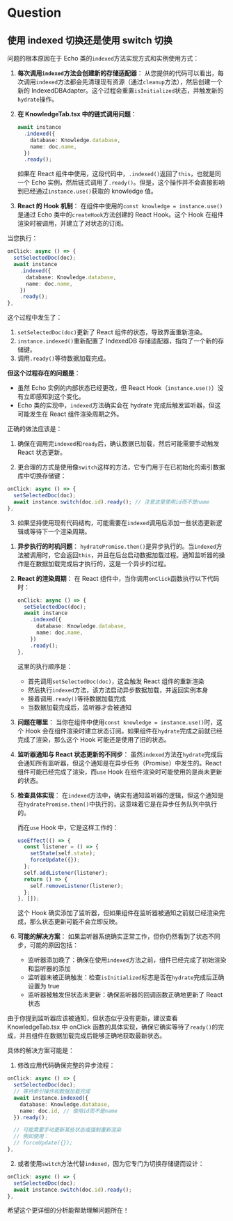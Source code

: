# Question

## 使用 indexed 切换还是使用 switch 切换

问题的根本原因在于 Echo 类的`indexed`方法实现方式和实例使用方式：

1. **每次调用`indexed`方法会创建新的存储适配器**：
   从您提供的代码可以看出，每次调用`indexed`方法都会先清理现有资源（通过`cleanup`方法），然后创建一个新的 IndexedDBAdapter。这个过程会重置`isInitialized`状态，并触发新的`hydrate`操作。

2. **在 KnowledgeTab.tsx 中的链式调用问题**：

   ```typescript
   await instance
     .indexed({
       database: Knowledge.database,
       name: doc.name,
     })
     .ready();
   ```

   如果在 React 组件中使用，这段代码中，`.indexed()`返回了`this`，也就是同一个 Echo 实例，然后链式调用了`.ready()`。但是，这个操作并不会直接影响到已经通过`instance.use()`获取的 knowledge 值。

3. **React 的 Hook 机制**：
   在组件中使用的`const knowledge = instance.use()`是通过 Echo 类中的`createHook`方法创建的 React Hook。这个 Hook 在组件渲染时被调用，并建立了对状态的订阅。

当您执行：

```typescript
onClick: async () => {
  setSelectedDoc(doc);
  await instance
    .indexed({
      database: Knowledge.database,
      name: doc.name,
    })
    .ready();
},
```

这个过程中发生了：

1. `setSelectedDoc(doc)`更新了 React 组件的状态，导致界面重新渲染。
2. `instance.indexed()`重新配置了 IndexedDB 存储适配器，指向了一个新的存储键。
3. 调用`.ready()`等待数据加载完成。

**但这个过程存在的问题是**：

- 虽然 Echo 实例的内部状态已经更改，但 React Hook（`instance.use()`）没有立即感知到这个变化。
- Echo 类的实现中，`indexed`方法确实会在 hydrate 完成后触发监听器，但这可能发生在 React 组件渲染周期之外。

正确的做法应该是：

1. 确保在调用完`indexed`和`ready`后，确认数据已加载，然后可能需要手动触发 React 状态更新。

2. 更合理的方式是使用像`switch`这样的方法，它专门用于在已初始化的索引数据库中切换存储键：

```typescript
onClick: async () => {
  setSelectedDoc(doc);
  await instance.switch(doc.id).ready(); // 注意这里使用id而不是name
},
```

3. 如果坚持使用现有代码结构，可能需要在`indexed`调用后添加一些状态更新逻辑或等待下一个渲染周期。

>

1. **异步执行的时机问题**：
   `hydratePromise.then()`是异步执行的。当`indexed`方法被调用时，它会返回`this`，并且在后台启动数据加载过程。通知监听器的操作是在数据加载完成后才执行的，这是一个异步的过程。

2. **React 的渲染周期**：
   在 React 组件中，当你调用`onClick`函数执行以下代码时：

   ```typescript
   onClick: async () => {
     setSelectedDoc(doc);
     await instance
       .indexed({
         database: Knowledge.database,
         name: doc.name,
       })
       .ready();
   },
   ```

   这里的执行顺序是：

   - 首先调用`setSelectedDoc(doc)`，这会触发 React 组件的重新渲染
   - 然后执行`indexed`方法，该方法启动异步数据加载，并返回实例本身
   - 接着调用`.ready()`等待数据加载完成
   - 当数据加载完成后，监听器才会被通知

3. **问题在哪里**：
   当你在组件中使用`const knowledge = instance.use()`时，这个 Hook 会在组件渲染时建立状态订阅。如果组件在`hydrate`完成之前就已经完成了渲染，那么这个 Hook 可能还是使用了旧的状态。

4. **监听器通知与 React 状态更新的不同步**：
   虽然`indexed`方法在`hydrate`完成后会通知所有监听器，但这个通知是在异步任务（Promise）中发生的。React 组件可能已经完成了渲染，而`use` Hook 在组件渲染时可能使用的是尚未更新的状态。

5. **检查具体实现**：
   在`indexed`方法中，确实有通知监听器的逻辑，但这个通知是在`hydratePromise.then()`中执行的，这意味着它是在异步任务队列中执行的。

   而在`use` Hook 中，它是这样工作的：

   ```typescript
   useEffect(() => {
     const listener = () => {
       setState(self.state);
       forceUpdate({});
     };
     self.addListener(listener);
     return () => {
       self.removeListener(listener);
     };
   }, []);
   ```

   这个 Hook 确实添加了监听器，但如果组件在监听器被通知之前就已经渲染完成，那么状态更新可能不会立即反映。

6. **可能的解决方案**：
   如果监听器系统确实正常工作，但你仍然看到了状态不同步，可能的原因包括：

   - 监听器添加晚了：确保在使用`indexed`方法之前，组件已经完成了初始渲染和监听器的添加
   - 监听器未被正确触发：检查`isInitialized`标志是否在`hydrate`完成后正确设置为 true
   - 监听器被触发但状态未更新：确保监听器的回调函数正确地更新了 React 状态

由于你提到监听器应该被通知，但状态似乎没有更新，建议查看 KnowledgeTab.tsx 中 onClick 函数的具体实现，确保它确实等待了`ready()`的完成，并且组件在数据加载完成后能够正确地获取最新状态。

具体的解决方案可能是：

1. 修改应用代码确保完整的异步流程：

```typescript
onClick: async () => {
  setSelectedDoc(doc);
  // 等待索引操作和数据加载完成
  await instance.indexed({
    database: Knowledge.database,
    name: doc.id, // 使用id而不是name
  }).ready();

  // 可能需要手动更新某些状态或强制重新渲染
  // 例如使用：
  // forceUpdate({});
},
```

2. 或者使用`switch`方法代替`indexed`，因为它专门为切换存储键而设计：

```typescript
onClick: async () => {
  setSelectedDoc(doc);
  await instance.switch(doc.id).ready();
},
```

希望这个更详细的分析能帮助理解问题所在！
